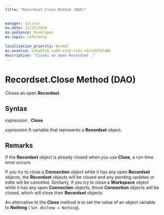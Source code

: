 ```yaml
---
title: "Recordset.Close Method (DAO)"
 
 
manager: soliver
ms.date: 11/16/2014
ms.audience: Developer
ms.topic: reference
  
localization_priority: Normal
ms.assetid: e76a81c6-ca0d-e310-c1dc-cbc5d6f6248b
description: "Closes an open Recordset ."
---
```


# Recordset.Close Method (DAO)

Closes an open **Recordset**. 
  
## Syntax

 *expression*  . **Close**
  
 *expression*  A variable that represents a **Recordset** object. 
  
## Remarks

If the **Recordset** object is already closed when you use **Close**, a run-time error occurs. 
  
If you try to close a **Connection** object while it has any open **Recordset** objects, the **Recordset** objects will be closed and any pending updates or edits will be canceled. Similarly, if you try to close a **Workspace** object while it has any open **Connection** objects, those **Connection** objects will be closed, which will close their **Recordset** objects. 
  
An alternative to the **Close** method is to set the value of an object variable to **Nothing** (  `Set dbsTemp = Nothing`).
  


